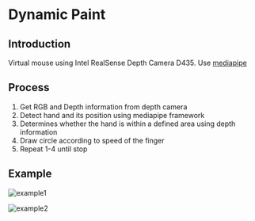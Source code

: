 # Dynamic Paint

## Introduction
Virtual mouse using Intel RealSense Depth Camera D435. Use [mediapipe](https://github.com/google/mediapipe)

## Process
1. Get RGB and Depth information from depth camera
2. Detect hand and its position using mediapipe framework
3. Determines whether the hand is within a defined area using depth information 
4. Draw circle according to speed of the finger
5. Repeat 1-4 until stop

## Example
![example1](https://github.com/kukwang/dynamic_paint/assets/52880303/aded3e94-35db-4cf6-9d74-13230d06c991)

![example2](https://github.com/kukwang/dynamic_paint/assets/52880303/1373cc94-a7e5-4778-ac8d-1022b)
